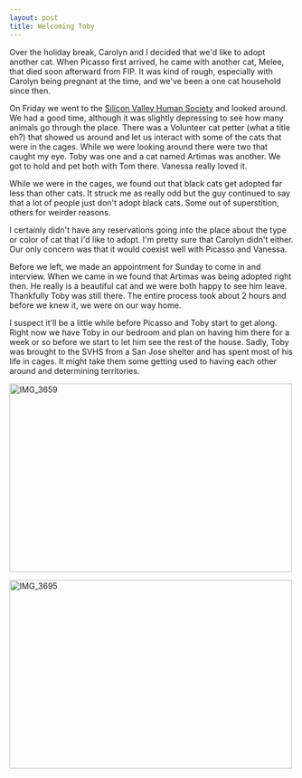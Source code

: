 ```yaml
---
layout: post
title: Welcoming Toby
---
```


Over the holiday break, Carolyn and I decided that we'd like to adopt another cat. When Picasso first arrived, he came with another cat, Melee, that died soon afterward from FIP. It was kind of rough, especially with Carolyn being pregnant at the time, and we've been a one cat household since then.

On Friday we went to the [Silicon Valley Human Society](http://www.hssv.org/) and looked around. We had a good time, although it was slightly depressing to see how many animals go through the place. There was a Volunteer cat petter (what a title eh?) that showed us around and let us interact with some of the cats that were in the cages. While we were looking around there were two that caught my eye. Toby was one and a cat named Artimas was another. We got to hold and pet both with Tom there. Vanessa really loved it.

While we were in the cages, we found out that black cats get adopted far less than other cats. It struck me as really odd but the guy continued to say that a lot of people just don't adopt black cats. Some out of superstition, others for weirder reasons.

I certainly didn't have any reservations going into the place about the type or color of cat that I'd like to adopt. I'm pretty sure that Carolyn didn't either. Our only concern was that it would coexist well with Picasso and Vanessa. 

Before we left, we made an appointment for Sunday to come in and interview. When we came in we found that Artimas was being adopted right then. He really is a beautiful cat and we were both happy to see him leave. Thankfully Toby was still there. The entire process took about 2 hours and before we knew it, we were on our way home.

I suspect it'll be a little while before Picasso and Toby start to get along. Right now we have Toby in our bedroom and plan on having him there for a week or so before we start to let him see the rest of the house. Sadly, Toby was brought to the SVHS from a San Jose shelter and has spent most of his life in cages. It might take them some getting used to having each other around and determining territories. 

<a href="http://www.flickr.com/photos/sock/3168422769/" title="IMG_3659 by nickgerakines, on Flickr"><img src="http://farm2.static.flickr.com/1157/3168422769_665e78c191.jpg" width="500" height="333" alt="IMG_3659" /></a>

<a href="http://www.flickr.com/photos/sock/3169228752/" title="IMG_3695 by nickgerakines, on Flickr"><img src="http://farm2.static.flickr.com/1195/3169228752_0df0051d64.jpg" width="500" height="333" alt="IMG_3695" /></a>
